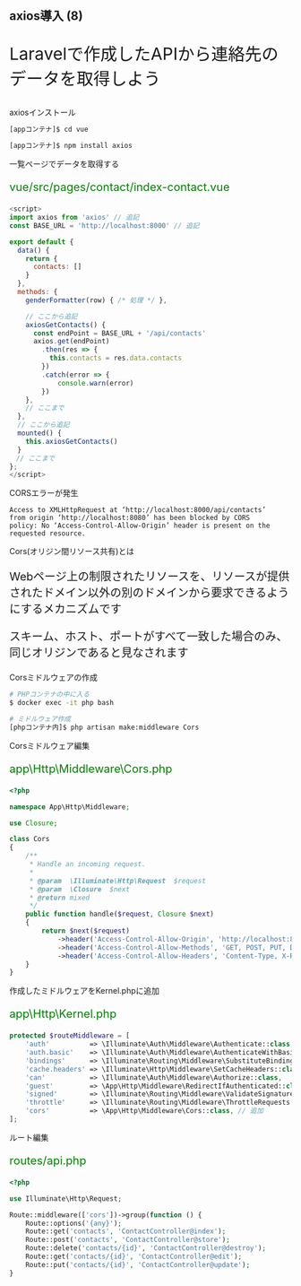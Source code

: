 
## axios導入 (8)
<p style="font-size: 30px">Laravelで作成したAPIから連絡先のデータを取得しよう</p>

>>>

axiosインストール

```bash
[appコンテナ]$ cd vue

[appコンテナ]$ npm install axios 
```

>>>

一覧ページでデータを取得する
<p style="font-size: 20px; color: green; ">vue/src/pages/contact/index-contact.vue</p>

```javascript
<script>
import axios from 'axios' // 追記
const BASE_URL = 'http://localhost:8000' // 追記

export default {
  data() {
    return {
      contacts: []
    }
  },
  methods: {
    genderFormatter(row) { /* 処理 */ },

    // ここから追記
    axiosGetContacts() {
      const endPoint = BASE_URL + '/api/contacts'
      axios.get(endPoint)
        .then(res => {
          this.contacts = res.data.contacts
        })
        .catch(error => {
            console.warn(error)
        })
    },
    // ここまで
  },
  // ここから追記   
  mounted() {
    this.axiosGetContacts()
  }
　// ここまで
};
</script>
```

>>>

CORSエラーが発生

```
Access to XMLHttpRequest at ‘http://localhost:8000/api/contacts’ 
from origin ‘http://localhost:8080’ has been blocked by CORS
policy: No ‘Access-Control-Allow-Origin’ header is present on the requested resource.
```

>>>

Cors(オリジン間リソース共有)とは
<p style="font-size: 20px;">Webページ上の制限されたリソースを、リソースが提供されたドメイン以外の別のドメインから要求できるようにするメカニズムです</p>
<p style="font-size: 20px;">スキーム、ホスト、ポートがすべて一致した場合のみ、同じオリジンであると見なされます</p>

>>>

Corsミドルウェアの作成

```bash
# PHPコンテナの中に入る
$ docker exec -it php bash

# ミドルウェア作成
[phpコンテナ内]$ php artisan make:middleware Cors
```

>>>

Corsミドルウェア編集
<p style="font-size: 20px; color: green; ">app\Http\Middleware\Cors.php</p>

```php
<?php

namespace App\Http\Middleware;

use Closure;

class Cors
{
    /**
     * Handle an incoming request.
     *
     * @param  \Illuminate\Http\Request  $request
     * @param  \Closure  $next
     * @return mixed
     */
    public function handle($request, Closure $next)
    {
        return $next($request)
            ->header('Access-Control-Allow-Origin', 'http://localhost:8080')
            ->header('Access-Control-Allow-Methods', 'GET, POST, PUT, DELETE, OPTIONS')
            ->header('Access-Control-Allow-Headers', 'Content-Type, X-Requested-With');
    }
}
```

>>>

作成したミドルウェアをKernel.phpに追加
<p style="font-size: 20px; color: green; ">app\Http\Kernel.php</p>

```php
protected $routeMiddleware = [
    'auth'          => \Illuminate\Auth\Middleware\Authenticate::class,
    'auth.basic'    => \Illuminate\Auth\Middleware\AuthenticateWithBasicAuth::class,
    'bindings'      => \Illuminate\Routing\Middleware\SubstituteBindings::class,
    'cache.headers' => \Illuminate\Http\Middleware\SetCacheHeaders::class,
    'can'           => \Illuminate\Auth\Middleware\Authorize::class,
    'guest'         => \App\Http\Middleware\RedirectIfAuthenticated::class,
    'signed'        => \Illuminate\Routing\Middleware\ValidateSignature::class,
    'throttle'      => \Illuminate\Routing\Middleware\ThrottleRequests::class,
    'cors'          => \App\Http\Middleware\Cors::class, // 追加
];
```

>>>

ルート編集
<p style="font-size: 20px; color: green; ">routes/api.php</p>

```php
<?php

use Illuminate\Http\Request;

Route::middleware(['cors'])->group(function () {
    Route::options('{any}');
    Route::get('contacts', 'ContactController@index');
    Route::post('contacts', 'ContactController@store');
    Route::delete('contacts/{id}', 'ContactController@destroy'); 
    Route::get('contacts/{id}', 'ContactController@edit'); 
    Route::put('contacts/{id}', 'ContactController@update');
}
```


